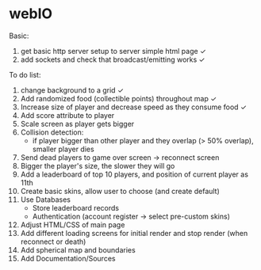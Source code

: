 # webIO

Basic:

1. get basic http server setup to server simple html page ✓
2. add sockets and check that broadcast/emitting works ✓

To do list:

1. change background to a grid ✓
2. Add randomized food (collectible points) throughout map ✓
3. Increase size of player and decrease speed as they consume food ✓
4. Add score attribute to player
5. Scale screen as player gets bigger
6. Collision detection:
   - if player bigger than other player and they overlap (> 50% overlap),
     smaller player dies
7. Send dead players to game over screen -> reconnect screen
8. Bigger the player's size, the slower they will go
9. Add a leaderboard of top 10 players, and position of current player as 11th
10. Create basic skins, allow user to choose (and create default)
11. Use Databases
    - Store leaderboard records
    - Authentication (account register -> select pre-custom skins)
12. Adjust HTML/CSS of main page
13. Add different loading screens for initial render and stop render (when reconnect or death)
14. Add spherical map and boundaries
15. Add Documentation/Sources
